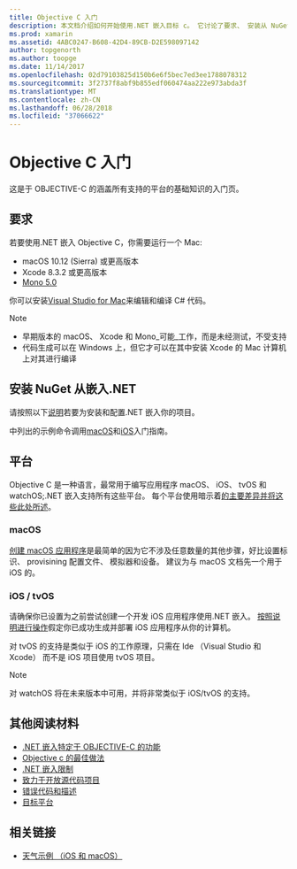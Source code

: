 ```yaml
---
title: Objective C 入门
description: 本文档介绍如何开始使用.NET 嵌入目标 c。 它讨论了要求、 安装从 NuGet 和支持的平台的.NET 嵌入。
ms.prod: xamarin
ms.assetid: 4ABC0247-B608-42D4-89CB-D2E598097142
author: topgenorth
ms.author: toopge
ms.date: 11/14/2017
ms.openlocfilehash: 02d79103825d150b6e6f5bec7ed3ee1788078312
ms.sourcegitcommit: 3f2737f8abf9b855edf060474aa222e973abda3f
ms.translationtype: MT
ms.contentlocale: zh-CN
ms.lasthandoff: 06/28/2018
ms.locfileid: "37066622"
---
```

# <a name="getting-started-with-objective-c"></a>Objective C 入门

这是于 OBJECTIVE-C 的涵盖所有支持的平台的基础知识的入门页。

## <a name="requirements"></a>要求

若要使用.NET 嵌入 Objective C，你需要运行一个 Mac:

* macOS 10.12 (Sierra) 或更高版本
* Xcode 8.3.2 或更高版本
* [Mono 5.0](http://www.mono-project.com/download/)

你可以安装[Visual Studio for Mac](https://visualstudio.microsoft.com/vs/mac/)来编辑和编译 C# 代码。

> [!NOTE]
> * 早期版本的 macOS、 Xcode 和 Mono_可能_工作，而是未经测试，不受支持
> * 代码生成可以在 Windows 上，但它才可以在其中安装 Xcode 的 Mac 计算机上对其进行编译

## <a name="installing-net-embedding-from-nuget"></a>安装 NuGet 从嵌入.NET

请按照以下[说明](~/tools/dotnet-embedding/get-started/install/install.md)若要为安装和配置.NET 嵌入你的项目。

中列出的示例命令调用[macOS](~/tools/dotnet-embedding/get-started/objective-c/macos.md)和[iOS](~/tools/dotnet-embedding/get-started/objective-c/ios.md)入门指南。

## <a name="platforms"></a>平台

Objective C 是一种语言，最常用于编写应用程序 macOS、 iOS、 tvOS 和 watchOS;.NET 嵌入支持所有这些平台。 每个平台使用暗示着[的主要差异并将这些此处所述](~/tools/dotnet-embedding/objective-c/platforms.md)。

### <a name="macos"></a>macOS

[创建 macOS 应用程序](~/tools/dotnet-embedding/get-started/objective-c/macos.md)是最简单的因为它不涉及任意数量的其他步骤，好比设置标识、 provisining 配置文件、 模拟器和设备。 建议为与 macOS 文档先一个用于 iOS 的。

### <a name="ios--tvos"></a>iOS / tvOS

请确保你已设置为之前尝试创建一个开发 iOS 应用程序使用.NET 嵌入。 [按照说明进行操作](~/tools/dotnet-embedding/get-started/objective-c/ios.md)假定你已成功生成并部署 iOS 应用程序从你的计算机。

对 tvOS 的支持是类似于 iOS 的工作原理，只需在 Ide （Visual Studio 和 Xcode） 而不是 iOS 项目使用 tvOS 项目。

> [!NOTE]
> 对 watchOS 将在未来版本中可用，并将非常类似于 iOS/tvOS 的支持。

## <a name="further-reading"></a>其他阅读材料

* [.NET 嵌入特定于 OBJECTIVE-C 的功能](~/tools/dotnet-embedding/objective-c/index.md)
* [Objective c 的最佳做法](~/tools/dotnet-embedding/objective-c/best-practices.md)
* [.NET 嵌入限制](~/tools/dotnet-embedding/limitations.md)
* [致力于开放源代码项目](https://github.com/mono/Embeddinator-4000/blob/master/Contributing.md)
* [错误代码和描述](~/tools/dotnet-embedding/errors.md)
* [目标平台](~/tools/dotnet-embedding/objective-c/platforms.md)

## <a name="related-links"></a>相关链接

- [天气示例 （iOS 和 macOS）](https://github.com/jamesmontemagno/embeddinator-weather)
